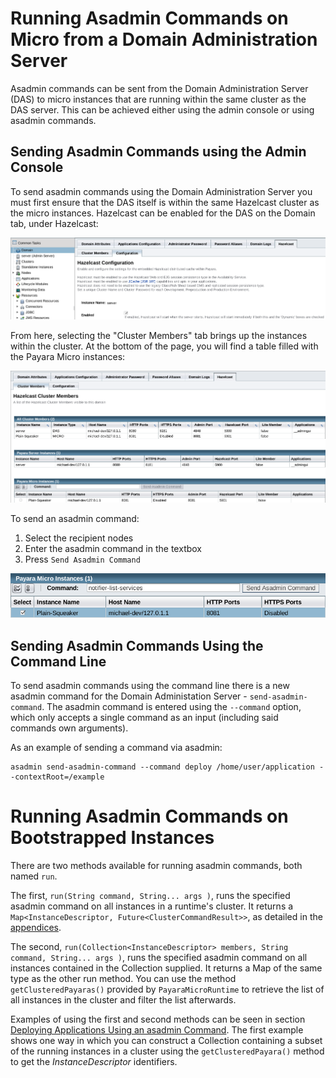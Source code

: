 # Running Asadmin Commands on Micro from a Domain Administration Server

Asadmin commands can be sent from the Domain Administration Server (DAS) to micro instances that are running within the same cluster as the DAS server. This can be achieved either using the admin console or using asadmin commands.

## Sending Asadmin Commands using the Admin Console
To send asadmin commands using the Domain Administration Server you must first ensure that the DAS itself is within the same Hazelcast cluster as the micro instances. Hazelcast can be enabled for the DAS on the Domain tab, under Hazelcast:

![](/assets/enable-hazelcast-on-das.png)

From here, selecting the "Cluster Members" tab brings up the instances within the cluster. At the bottom of the page, you will find a table filled with the Payara Micro instances:

![](/assets/micro-instances-on-das.png)

To send an asadmin command:

1. Select the recipient nodes
1. Enter the asadmin command in the textbox
1. Press `Send Asadmin Command`

![](/assets/sending-asadmin-command-from-the-das-to-micro.png)

## Sending Asadmin Commands Using the Command Line
To send asadmin commands using the command line there is a new asadmin command for the Domain Administation Server - `send-asadmin-command`. The asadmin command is entered using the `--command` option, which only accepts a single command as an input (including said commands own arguments).

As an example of sending a command via asadmin:

```Shell
asadmin send-asadmin-command --command deploy /home/user/application --contextRoot=/example
```

# Running Asadmin Commands on Bootstrapped Instances
There are two methods available for running asadmin commands, both named `run`.

The first, `run(String command, String... args )`, runs the specified asadmin command on all instances in a runtime's cluster.
It returns a `Map<InstanceDescriptor, Future<ClusterCommandResult>>`, as detailed in the [appendices](appendices/operation-methods.md#run-methods).

The second, `run(Collection<InstanceDescriptor> members, String command, String... args )`, runs the specified asadmin command
on all instances contained in the Collection supplied. It returns a Map of the same type as the other run method. You can use the method `getClusteredPayaras()`
provided by `PayaraMicroRuntime` to retrieve the list of all instances in the cluster and filter the list afterwards.

Examples of using the first and second methods can be seen in section [Deploying Applications Using an asadmin Command](deploying/deploy-program-asadmin.md).
The first example shows one way in which you can construct a Collection containing a subset of the running instances in a cluster using the `getClusteredPayara()` method to get the _InstanceDescriptor_ identifiers.
